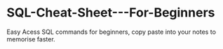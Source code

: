 # SQL-Cheat-Sheet---For-Beginners
Easy Acess SQL commands for beginners, copy paste into your notes to memorise faster. 
